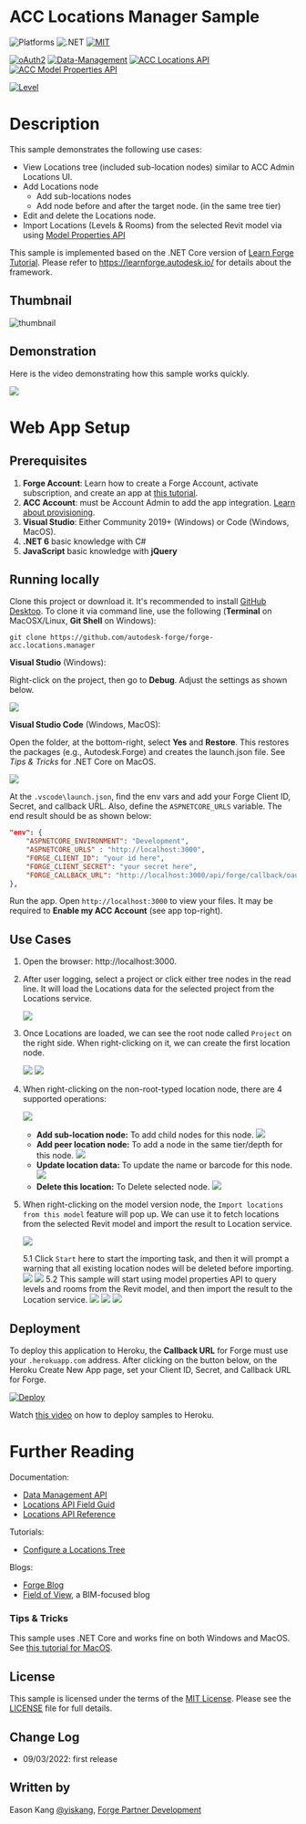 # ACC Locations Manager Sample

![Platforms](https://img.shields.io/badge/platform-Windows|MacOS-lightgray.svg)
![.NET](https://img.shields.io/badge/.NET%20-6.0-blue.svg)
[![MIT](https://img.shields.io/badge/License-MIT-blue.svg)](http://opensource.org/licenses/MIT)

[![oAuth2](https://img.shields.io/badge/oAuth2-v1-green.svg)](http://forge.autodesk.com/)
[![Data-Management](https://img.shields.io/badge/Data%20Management-v1-green.svg)](http://forge.autodesk.com/)
[![ACC Locations API](https://img.shields.io/badge/ACC%20Locations%20api-v1-green.svg)](https://forge.autodesk.com/en/docs/acc/v1/reference/http/locations-nodes-GET/)
[![ACC Model Properties API](https://img.shields.io/badge/ACC%20Model%20Properties%20api-v1-green.svg)](https://forge.autodesk.com/en/docs/acc/v1/reference/http/index-v2-index-fields-get/)

[![Level](https://img.shields.io/badge/Level-Intermediate-blue.svg)](http://developer.autodesk.com/)

# Description

This sample demonstrates the following use cases:

* View Locations tree (included sub-location nodes) similar to ACC Admin Locations UI.
* Add Locations node
  * Add sub-locations nodes
  * Add node before and after the target node. (in the same tree tier)
* Edit and delete the Locations node.
* Import Locations (Levels & Rooms) from the selected Revit model via using [Model Properties API](https://forge.autodesk.com/en/docs/acc/v1/reference/http/index-v2-index-fields-get/)

This sample is implemented based on the .NET Core version of [Learn Forge Tutorial](https://github.com/Autodesk-Forge/learn.forge.viewhubmodels/tree/netcore). Please refer to https://learnforge.autodesk.io/ for details about the framework.

## Thumbnail

![thumbnail](.readme/thumbnail.png)

## Demonstration

Here is the video demonstrating how this sample works quickly.

[![](http://img.youtube.com/vi/sD9AZfFpydQ/0.jpg)](http://www.youtube.com/watch?v=sD9AZfFpydQ "Demo how to manage ACC **Locations** data and import locations from the selected Revit model.")

# Web App Setup

## Prerequisites

1. **Forge Account**: Learn how to create a Forge Account, activate subscription, and create an app at [this tutorial](http://learnforge.autodesk.io/#/account/). 
2. **ACC Account**: must be Account Admin to add the app integration. [Learn about provisioning](https://forge.autodesk.com/blog/bim-360-docs-provisioning-forge-apps).
3. **Visual Studio**: Either Community 2019+ (Windows) or Code (Windows, MacOS).
4. **.NET 6** basic knowledge with C#
5. **JavaScript** basic knowledge with **jQuery**

## Running locally

Clone this project or download it. It's recommended to install [GitHub Desktop](https://desktop.github.com/). To clone it via command line, use the following (**Terminal** on MacOSX/Linux, **Git Shell** on Windows):

    git clone https://github.com/autodesk-forge/forge-acc.locations.manager

**Visual Studio** (Windows):

Right-click on the project, then go to **Debug**. Adjust the settings as shown below.

![](Autodesk.Forge/wwwroot/img/readme/visual_studio_settings.png) 

**Visual Studio Code** (Windows, MacOS):

Open the folder, at the bottom-right, select **Yes** and **Restore**. This restores the packages (e.g., Autodesk.Forge) and creates the launch.json file. See *Tips & Tricks* for .NET Core on MacOS.

![](Autodesk.Forge/wwwroot/img/readme/visual_code_restore.png)

At the `.vscode\launch.json`, find the env vars and add your Forge Client ID, Secret, and callback URL. Also, define the `ASPNETCORE_URLS` variable. The end result should be as shown below:

```json
"env": {
    "ASPNETCORE_ENVIRONMENT": "Development",
    "ASPNETCORE_URLS" : "http://localhost:3000",
    "FORGE_CLIENT_ID": "your id here",
    "FORGE_CLIENT_SECRET": "your secret here",
    "FORGE_CALLBACK_URL": "http://localhost:3000/api/forge/callback/oauth",
},
```

Run the app. Open `http://localhost:3000` to view your files. It may be required to **Enable my ACC Account** (see app top-right).

## Use Cases

1. Open the browser: http://localhost:3000.
2. After user logging, select a project or click either tree nodes in the read line. It will load the Locations data for the selected project from the Locations service.

    ![](.readme/open-locations-tree.png)

3. Once Locations are loaded, we can see the root node called `Project` on the right side. When right-clicking on it, we can create the first location node.

    ![](.readme/create-first-location-node.png)
    ![](.readme/create-first-location-node-2.png)

4. When right-clicking on the non-root-typed location node, there are 4 supported operations:

    ![](.readme/node-operations.png)

    * **Add sub-location node:** To add child nodes for this node.
        ![](.readme/node-operations-1.png)
    * **Add peer location node:** To add a node in the same tier/depth for this node.
        ![](.readme/node-operations-2.png)
    * **Update location data:** To update the name or barcode for this node.
        ![](.readme/node-operations-3.png)
    * **Delete this location:** To Delete selected node.
        ![](.readme/node-operations-4.png)

5. When right-clicking on the model version node, the `Import locations from this model` feature will pop up. We can use it to fetch locations from the selected Revit model and import the result to Location service.

    ![](.readme/import-locations-from-model.png)

    5.1 Click `Start` here to start the importing task, and then it will prompt a warning that all existing location nodes will be deleted before importing. 
        ![](.readme/import-locations-from-model-1.png)
        ![](.readme/import-locations-from-model-2.png)
    5.2 This sample will start using model properties API to query levels and rooms from the Revit model, and then import the result to the Location service.
        ![](.readme/import-locations-from-model-3.png)
        ![](.readme/import-locations-from-model-4.png)
        ![](.readme/import-locations-from-model-5.png)

## Deployment

To deploy this application to Heroku, the **Callback URL** for Forge must use your `.herokuapp.com` address. After clicking on the button below, on the Heroku Create New App page, set your Client ID, Secret, and Callback URL for Forge.

[![Deploy](https://www.herokucdn.com/deploy/button.svg)](https://heroku.com/deploy?template=https://github.com/Autodesk-Forge/forge-acc.locations.manager)

Watch [this video](https://www.youtube.com/watch?v=Oqa9O20Gj0c) on how to deploy samples to Heroku.

# Further Reading

Documentation:

- [Data Management API](https://forge.autodesk.com/en/docs/data/v2/overview/)
- [Locations API Field Guid](https://forge.autodesk.com/en/docs/acc/v1/overview/field-guide/locations/)
- [Locations API Reference](https://forge.autodesk.com/en/docs/acc/v1/reference/http/locations-nodes-GET/)

Tutorials:

- [Configure a Locations Tree](https://forge.autodesk.com/en/docs/acc/v1/tutorials/locations/)

Blogs:

- [Forge Blog](https://forge.autodesk.com/apis-and-services/autodesk-construction-cloud-acc-apis)
- [Field of View](https://fieldofviewblog.wordpress.com/), a BIM-focused blog

### Tips & Tricks

This sample uses .NET Core and works fine on both Windows and MacOS. See [this tutorial for MacOS](https://github.com/augustogoncalves/dotnetcoreheroku).

## License

This sample is licensed under the terms of the [MIT License](http://opensource.org/licenses/MIT). Please see the [LICENSE](LICENSE) file for full details.

## Change Log
- 09/03/2022: first release

## Written by

Eason Kang [@yiskang](https://twitter.com/yiskang), [Forge Partner Development](http://forge.autodesk.com)